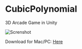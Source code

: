 # CubicPolynomial
3D Arcade Game in Unity

![Screnshot](cubic3.jpg)

Download for Mac/PC: [Here](https://drive.google.com/open?id=1GBiaNGgN0pb5fhssFmJmzoiNAUD8CcWk)
